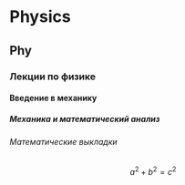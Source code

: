# Physics
## Phy
### Лекции по физике
#### Введение в механику
##### Механика и математический анализ
###### Математические выкладки
$$
 a^2+b^2=c^2
 $$
 

